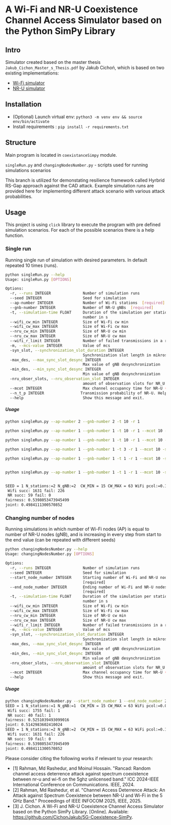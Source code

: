# A Wi-Fi and NR-U Coexistence Channel Access Simulator based on the Python SimPy Library

## Intro
Simulator created based on the master thesis `Jakub_Cichon_Master_s_Thesis.pdf` by Jakub Cichoń, which is based on two existing implementations:
* [Wi-Fi simulator](https://github.com/ToporPawel/DCF-Simpy)
* [NR-U simulator](https://github.com/marekzajac97/nru-channel-access)

## Installation

- (Optional) Launch virtual env: `python3 -m venv env && source env/bin/activate`
- Install requirements : `pip install -r requirements.txt`

## Structure

Main program is located in `coexistanceSimpy` module.

`singleRun.py` and `changingNodesNumber.py` - scripts used for running simulations scenarios

This branch is utilized for demonstating resilience framework called Hyrbrid RS-Gap approach against the CAD attack. Example simulation runs are provided here for implementing different attack scenario with various attack probabilities.


## Usage

This project is using `click` library to execute the program with pre defined simulation scenarios. For each of the possible scenarios there is a help function.

### Single run
Running single run of simulation with desired parameters. In default repeated 10 times (runs).

```bash
python singleRun.py --help
Usage: singleRun.py [OPTIONS]

Options:
  -r, --runs INTEGER              Number of simulation runs
  --seed INTEGER                  Seed for simulation
  --ap-number INTEGER             Number of Wi-Fi stations  [required]
  --gnb-number INTEGER            Number of NR-U gNBs  [required]
  -t, --simulation-time FLOAT     Duration of the simulation per stations
                                  number in s
  --wifi_cw_min INTEGER           Size of Wi-Fi cw min
  --wifi_cw_max INTEGER           Size of Wi-Fi cw max
  --nru_cw_min INTEGER            Size of NR-U cw min
  --nru_cw_max INTEGER            Size of NR-U cw max
  --wifi_r_limit INTEGER          Number of failed transmissions in a row
  -m, --mcs-value INTEGER         Value of mcs
  -syn_slot, --synchronization_slot_duration INTEGER
                                  Synchronization slot length in mikrosecounds
  -max_des, --max_sync_slot_desync INTEGER
                                  Max value of gNB desynchronization
  -min_des, --min_sync_slot_desync INTEGER
                                  Min value of gNB desynchronization
  -nru_obser_slots, --nru_observation_slot INTEGER
                                  amount of observation slots for NR_U
  --mcot INTEGER                  Max channel occupancy time for NR-U (ms)
  --n_t_p INTEGER                Transmission probability of NR-U. Helps to show the attack probability. attack probability= (100-trasmission probability)/100 (default-100)
  --help                          Show this message and exit.

```
##### Usage
```bash
python singleRun.py --ap-number 2 --gnb-number 2 -t 10 -r 1

python singleRun.py --ap-number 1 --gnb-number 1 -t 10 -r 1 --mcot 10 -syn_slot 500

python singleRun.py --ap-number 1 --gnb-number 1 -t 10 -r 1 --mcot 10 -syn_slot 500 --rogue True

python singleRun.py --ap-number 1 --gnb-number 1 -t 3 -r 1 --mcot 10 -syn_slot 500 --rogue True

python singleRun.py --ap-number 1 --gnb-number 1 -t 1 -r 1 --mcot 10 -syn_slot 500 --rogue True


python singleRun.py --ap-number 1 --gnb-number 1 -t 1 -r 1 --mcot 10 -syn_slot 500 --rogue True -wifi_cw_min 1 -wifi_cw_max 1


SEED = 1 N_stations:=2 N_gNB:=2  CW_MIN = 15 CW_MAX = 63 WiFi pcol:=0.1217 WiFi cot:=0.8879164 WiFi eff:=0.88074 gNB pcol:=0.0000 gNB cot:=0.0354 gNB eff:=0.0354  all cot:=0.9233164 all eff:=0.91614
 Wifi succ: 1631 fail: 226
 NR succ: 59 fail: 0
fairness: 0.5398053473945499
joint: 0.4984111300570852
```



### Changing number of nodes

Running simulations in which number of Wi-Fi nodes (AP) is equal to number of NR-U nodes (gNB), and is increasing in every step from start to the end value (can be repeated with different seeds)

```bash
python changingNodesNumber.py --help
Usage: changingNodesNumber.py [OPTIONS]

Options:
  -r, --runs INTEGER              Number of simulation runs
  --seed INTEGER                  Seed for simulation
  --start_node_number INTEGER     Starting number of Wi-Fi and NR-U nodes
                                  [required]
  --end_node_number INTEGER       Ending number of Wi-Fi and NR-U nodes
                                  [required]
  -t, --simulation-time FLOAT     Duration of the simulation per stations
                                  number in s
  --wifi_cw_min INTEGER           Size of Wi-Fi cw min
  --wifi_cw_max INTEGER           Size of Wi-Fi cw max
  --nru_cw_min INTEGER            Size of NR-U cw min
  --nru_cw_max INTEGER            Size of NR-U cw max
  --wifi_r_limit INTEGER          Number of failed transmissions in a row
  -m, --mcs-value INTEGER         Value of mcs
  -syn_slot, --synchronization_slot_duration INTEGER
                                  Synchronization slot length in mikrosecounds
  -max_des, --max_sync_slot_desync INTEGER
                                  Max value of gNB desynchronization
  -min_des, --min_sync_slot_desync INTEGER
                                  Min value of gNB desynchronization
  -nru_obser_slots, --nru_observation_slot INTEGER
                                  amount of observation slots for NR_U
  --mcot INTEGER                  Max channel occupancy time for NR-U (ms)
  --help                          Show this message and exit.

```

##### Usage
```bash
python changingNodesNumber.py --start_node_number 1 --end_node_number 2 -t 10 -r 1
SEED = 1 N_stations:=1 N_gNB:=1  CW_MIN = 15 CW_MAX = 63 WiFi pcol:=0.0006 WiFi cot:=0.955422 WiFi eff:=0.9477 gNB pcol:=0.0244 gNB cot:=0.024 gNB eff:=0.024  all cot:=0.979422 all eff:=0.9717
 Wifi succ: 1755 fail: 1
 NR succ: 40 fail: 1
fairness: 0.5251039493099016
joint: 0.5142983602410024
SEED = 1 N_stations:=2 N_gNB:=2  CW_MIN = 15 CW_MAX = 63 WiFi pcol:=0.1217 WiFi cot:=0.8879164 WiFi eff:=0.88074 gNB pcol:=0.0000 gNB cot:=0.0354 gNB eff:=0.0354  all cot:=0.9233164 all eff:=0.91614
 Wifi succ: 1631 fail: 226
 NR succ: 59 fail: 0
fairness: 0.5398053473945499
joint: 0.4984111300570852
```


Please consider citing the following works if relevant to your research:
- [1] Rahman, Md Rashedur, and Moinul Hossain. "Rancad: Random channel access deterrence attack against spectrum coexistence between nr-u and wi-fi on the 5ghz unlicensed band." ICC 2024-IEEE International Conference on Communications. IEEE, 2024.
- [2] Rahman, Md Rashedur, et al. "Channel Access Deterrence Attack: An Attack against Spectrum Coexistence between NR-U and Wi-Fi in the 5 GHz Band." Proceedings of IEEE INFOCOM 2025, IEEE, 2025.
- [3] J. Cichon. A Wi-Fi and NR-U Coexistence Channel Access Simulator based on the Python SimPy Library. [Online]. Available: https://github.com/CichonJakub/5G-Coexistence-SimPy.





